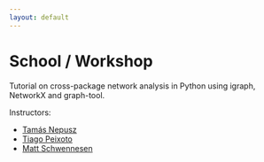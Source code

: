 ```yaml
---
layout: default
---
```


# School / Workshop

Tutorial on cross-package network analysis in Python using igraph, NetworkX and graph-tool.

Instructors:

 - [Tamás Nepusz](http://github.com/ntamas/)
 - [Tiago Peixoto](https://skewed.de/tiago/)
 - [Matt Schwennesen](http://www.schwennesen.org/)
 